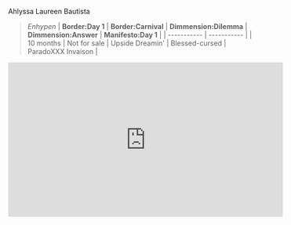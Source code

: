 Ahlyssa Laureen Bautista

> *Enhypen*
| **Border:Day 1** | **Border:Carnival** | **Dimmension:Dilemma** | **Dimmension:Answer** | **Manifesto:Day 1** |
| ----------- | ----------- |
| 10 months | Not for sale | Upside Dreamin' | Blessed-cursed | ParadoXXX Invaison |
<iframe width="560" height="315" src="https://www.youtube.com/embed/HOciAVeq_HU" title="YouTube video player" frameborder="0" allow="accelerometer; autoplay; clipboard-write; encrypted-media; gyroscope; picture-in-picture; web-share" allowfullscreen></iframe>
